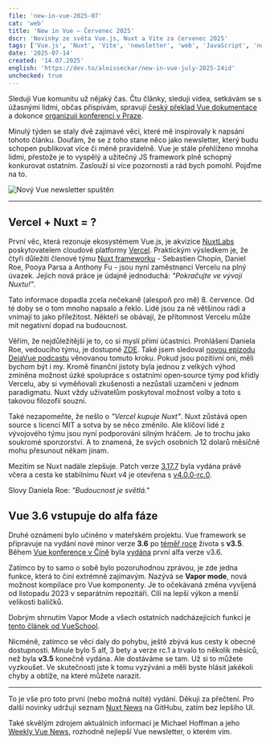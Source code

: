 ```yaml
---
file: 'new-in-vue-2025-07'
cat: 'web'
title: 'New in Vue – Červenec 2025'
dscr: 'Novinky ze světa Vue.js, Nuxt a Vite za červenec 2025'
tags: ['Vue.js', 'Nuxt', 'Vite', 'newsletter', 'web', 'JavaScript', 'novinka']
date: '2025-07-14'
created: '14.07.2025'
english: 'https://dev.to/aloisseckar/new-in-vue-july-2025-24id'
unchecked: true
---
```


Sleduji Vue komunitu už nějaký čas. Čtu články, sleduji videa, setkávám se s úžasnými lidmi, občas přispívám, spravuji [český překlad Vue dokumentace](https://cs.vuejs.org/) a dokonce [organizuji konferenci v Praze](https://pragvue.com/).

Minulý týden se staly dvě zajímavé věci, které mě inspirovaly k napsání tohoto článku. Doufám, že se z toho stane něco jako newsletter, který budu schopen publikovat více či méně pravidelně. Vue je stále přehlíženo mnoha lidmi, přestože je to vyspělý a užitečný JS framework plně schopný konkurovat ostatním. Zaslouží si více pozornosti a rád bych pomohl. Pojďme na to.

![Nový Vue newsletter spuštěn](https://dev-to-uploads.s3.amazonaws.com/uploads/articles/csywjp8b1lrbu95xywgi.png)

---

## Vercel + Nuxt = ?

První věc, která rezonuje ekosystémem Vue.js, je akvizice [NuxtLabs](https://nuxtlabs.com/) poskytovatelem cloudové platformy [Vercel](https://vercel.com/). Praktickým výsledkem je, že čtyři důležití členové týmu [Nuxt frameworku](https://nuxt.com/) - Sebastien Chopin, Daniel Roe, Pooya Parsa a Anthony Fu - jsou nyní zaměstnanci Vercelu na plný úvazek. Jejich nová práce je údajně jednoduchá: _"Pokračujte ve vývoji Nuxtu!"_.

Tato informace dopadla zcela nečekaně (alespoň pro mě) 8. července. Od té doby se o tom mnoho napsalo a řeklo. Lidé jsou za ně většinou rádi a vnímají to jako příležitost. Někteří se obávají, že přítomnost Vercelu může mít negativní dopad na budoucnost.

Věřím, že nejdůležitější je to, co si myslí přímí účastníci. Prohlášení Daniela Roe, vedoucího týmu, je dostupné [ZDE](https://github.com/nuxt/nuxt/discussions/32559). Také jsem sledoval [novou epizodu DejaVue podcastu](https://youtu.be/xHbjFW9EJ-8?si=PotSbp3pcHePdIqA) věnovanou tomuto kroku. Pokud jsou pozitivní oni, měli bychom být i my. Kromě finanční jistoty byla jednou z velkých výhod zmíněna možnost úzké spolupráce s ostatními open‑source týmy pod křídly Vercelu, aby si vyměňovali zkušenosti a nezůstali uzamčeni v jednom paradigmatu. Nuxt vždy uživatelům poskytoval možnost volby a toto s takovou filozofií souzní.

Také nezapomeňte, že nešlo o _"Vercel kupuje Nuxt"_. Nuxt zůstává open source s licencí MIT a sotva by se něco změnilo. Ale klíčoví lidé z vývojového týmu jsou nyní podporováni silným hráčem. Je to trochu jako soukromé sponzorství. A to znamená, že svých osobních 12 dolarů měsíčně mohu přesunout někam jinam.

Mezitím se Nuxt nadále zlepšuje. Patch verze [3.17.7](https://github.com/nuxt/nuxt/releases/tag/v3.17.7) byla vydána právě včera a cesta ke stabilnímu Nuxt v4 je otevřena s [v4.0.0-rc.0](https://github.com/nuxt/nuxt/releases/tag/v4.0.0-rc.0).

Slovy Daniela Roe: _"Budoucnost je světlá."_

## Vue 3.6 vstupuje do alfa fáze

Druhé oznámení bylo učiněno v mateřském projektu. Vue framework se připravuje na vydání nové minor verze **3.6** po [téměř roce](https://github.com/vuejs/core/releases/tag/v3.5.0) života s **v3.5**. Během [Vue konference v Číně](https://vueconf.cn/) byla [vydána](https://github.com/vuejs/core/releases/tag/v3.6.0-alpha.1) první alfa verze v3.6.

Zatímco by to samo o sobě bylo pozoruhodnou zprávou, je zde jedna funkce, která to činí extrémně zajímavým. Nazývá se **Vapor mode**, nová možnost kompilace pro Vue komponenty. Je to očekávaná změna vyvíjená od listopadu 2023 v separátním repozitáři. Cílí na lepší výkon a menší velikosti balíčků.

Dobrým shrnutím Vapor Mode a všech ostatních nadcházejících funkcí je [tento článek od VueSchool](https://vueschool.io/articles/news/vn-talk-evan-you-preview-of-vue-3-6-vapor-mode/).

Nicméně, zatímco se věci daly do pohybu, ještě zbývá kus cesty k obecné dostupnosti. Minule bylo 5 alf, 3 bety a verze rc.1 a trvalo to několik měsíců, než byla **v3.5** konečně vydána. Ale dostáváme se tam. Už si to můžete vyzkoušet. Ve skutečnosti jste k tomu vyzýváni a měli byste hlásit jakékoli chyby a obtíže, na které můžete narazit.

---

To je vše pro toto první (nebo možná nulté) vydání. Děkuji za přečtení. Pro další novinky udržuji seznam [Nuxt News](https://github.com/AloisSeckar/demos-nuxt/blob/main/NuxtNews.md) na GitHubu, zatím bez lepšího UI.

Také skvělým zdrojem aktuálních informací je Michael Hoffman a jeho [Weekly Vue News](https://weekly-vue.news/), rozhodně nejlepší Vue newsletter, o kterém vím.